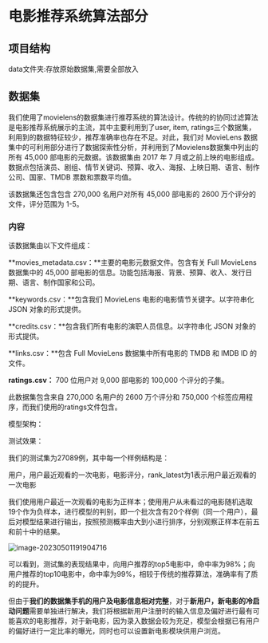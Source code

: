 # 电影推荐系统算法部分

## 项目结构

data文件夹:存放原始数据集,需要全部放入



## 数据集

我们使用了movielens的数据集进行推荐系统的算法设计。传统的的协同过滤算法是电影推荐系统展示的主流，其中主要利用到了user, item, ratings三个数据集，利用到的数据特征较少，推荐准确率也存在不足。对此，我们对 MovieLens 数据集中的可利用部分进行了数据探索性分析，并利用到了Movielens数据集中列出的所有 45,000 部电影的元数据。该数据集由 2017 年 7 月或之前上映的电影组成。数据点包括演员、剧组、情节关键词、预算、收入、海报、上映日期、语言、制作公司、国家、TMDB 票数和票数平均值。

该数据集还包含包含 270,000 名用户对所有 45,000 部电影的 2600 万个评分的文件，评分范围为 1-5。

### 内容

该数据集由以下文件组成：

**movies_metadata.csv：**主要的电影元数据文件。包含有关 Full MovieLens 数据集中的 45,000 部电影的信息。功能包括海报、背景、预算、收入、发行日期、语言、制作国家和公司。

**keywords.csv：**包含我们 MovieLens 电影的电影情节关键字。以字符串化 JSON 对象的形式提供。

**credits.csv：**包含我们所有电影的演职人员信息。以字符串化 JSON 对象的形式提供。

**links.csv：**包含 Full MovieLens 数据集中所有电影的 TMDB 和 IMDB ID 的文件。

**ratings.csv：** 700 位用户对 9,000 部电影的 100,000 个评分的子集。

此数据集包含来自 270,000 名用户的 2600 万个评分和 750,000 个标签应用程序，而我们使用的ratings文件包含。



模型架构：



测试效果：

我们的测试集为27089例，其中每一个样例结构是：

用户，用户最近观看的一次电影，电影评分，rank_latest为1表示用户最近观看的一次电影

我们使用用户最近一次观看的电影为正样本；使用用户从未看过的电影随机选取19个作为负样本，进行模型的判别，即一个批次含有20个样例（同一个用户），最后对模型结果进行输出，按照预测概率由大到小进行排序，分别观察正样本在前五和前十中的结果。

![image-20230501191904716](C:\Users\15620\AppData\Roaming\Typora\typora-user-images\image-20230501191904716.png)

可以看到，测试集的表现结果中，向用户推荐的top5电影中，命中率为98%；向用户推荐的top10电影中，命中率为99%，相较于传统的推荐算法，准确率有了质的的提升。

但由于**我们的数据集手机的用户及电影信息相对完整**，对于**新用户，新电影的冷启动问题**需要单独进行解决，我们将根据新用户注册时的输入信息及偏好进行最有可能喜欢的电影推荐，对于新电影，因为录入数据会较为充足，模型会根据已有用户的偏好进行一定比率的曝光，同时也可以设置新电影模块供用户浏览。



